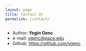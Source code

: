 ```yaml
---
layout: page
title: Contact Us
permalink: /contact/
---
```


* Author: **Yegin Genc**
* e-mail: ygenc@pace.edu
* Github: https://github.com/ygenc
